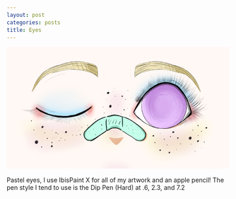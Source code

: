 ```yaml
---
layout: post
categories: posts
title: Eyes
---
```


![Eyes](/images/eyes/photo.jpeg)

Pastel eyes, I use IbisPaint X for all of my artwork and an apple pencil! The pen style I tend to use is the Dip Pen (Hard) at .6, 2.3, and 7.2